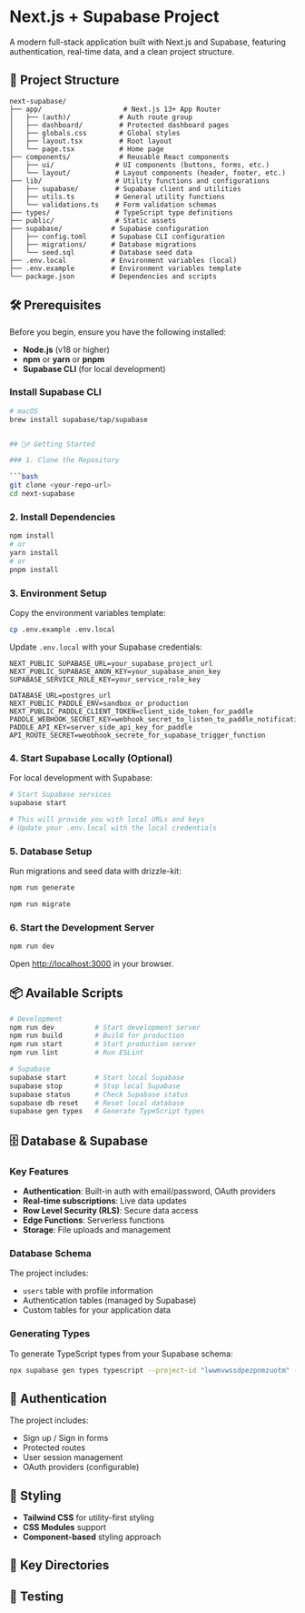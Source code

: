 # Next.js + Supabase Project

A modern full-stack application built with Next.js and Supabase, featuring authentication, real-time data, and a clean project structure.

## 🚀 Project Structure

```
next-supabase/
├── app/                    # Next.js 13+ App Router
│   ├── (auth)/            # Auth route group
│   ├── dashboard/         # Protected dashboard pages
│   ├── globals.css        # Global styles
│   ├── layout.tsx         # Root layout
│   └── page.tsx           # Home page
├── components/            # Reusable React components
│   ├── ui/               # UI components (buttons, forms, etc.)
│   └── layout/           # Layout components (header, footer, etc.)
├── lib/                  # Utility functions and configurations
│   ├── supabase/         # Supabase client and utilities
│   ├── utils.ts          # General utility functions
│   └── validations.ts    # Form validation schemas
├── types/                # TypeScript type definitions
├── public/               # Static assets
├── supabase/            # Supabase configuration
│   ├── config.toml      # Supabase CLI configuration
│   ├── migrations/      # Database migrations
│   └── seed.sql         # Database seed data
├── .env.local           # Environment variables (local)
├── .env.example         # Environment variables template
└── package.json         # Dependencies and scripts
```

## 🛠️ Prerequisites

Before you begin, ensure you have the following installed:

- **Node.js** (v18 or higher)
- **npm** or **yarn** or **pnpm**
- **Supabase CLI** (for local development)

### Install Supabase CLI

````bash
# macOS
brew install supabase/tap/supabase


## 🏃‍♂️ Getting Started

### 1. Clone the Repository

```bash
git clone <your-repo-url>
cd next-supabase
````

### 2. Install Dependencies

```bash
npm install
# or
yarn install
# or
pnpm install
```

### 3. Environment Setup

Copy the environment variables template:

```bash
cp .env.example .env.local
```

Update `.env.local` with your Supabase credentials:

```env
NEXT_PUBLIC_SUPABASE_URL=your_supabase_project_url
NEXT_PUBLIC_SUPABASE_ANON_KEY=your_supabase_anon_key
SUPABASE_SERVICE_ROLE_KEY=your_service_role_key

DATABASE_URL=postgres_url
NEXT_PUBLIC_PADDLE_ENV=sandbox_or_production
NEXT_PUBLIC_PADDLE_CLIENT_TOKEN=client_side_token_for_paddle
PADDLE_WEBHOOK_SECRET_KEY=webhook_secret_to_listen_to_paddle_notification
PADDLE_API_KEY=server_side_api_key_for_paddle
API_ROUTE_SECRET=weobhook_secrete_for_supabase_trigger_function
```

### 4. Start Supabase Locally (Optional)

For local development with Supabase:

```bash
# Start Supabase services
supabase start

# This will provide you with local URLs and keys
# Update your .env.local with the local credentials
```

### 5. Database Setup

Run migrations and seed data with drizzle-kit:

```bash
npm run generate

npm run migrate

```

### 6. Start the Development Server

```bash
npm run dev
```

Open [http://localhost:3000](http://localhost:3000) in your browser.

## 📦 Available Scripts

```bash
# Development
npm run dev          # Start development server
npm run build        # Build for production
npm run start        # Start production server
npm run lint         # Run ESLint

# Supabase
supabase start       # Start local Supabase
supabase stop        # Stop local Supabase
supabase status      # Check Supabase status
supabase db reset    # Reset local database
supabase gen types   # Generate TypeScript types
```

## 🗄️ Database & Supabase

### Key Features

- **Authentication**: Built-in auth with email/password, OAuth providers
- **Real-time subscriptions**: Live data updates
- **Row Level Security (RLS)**: Secure data access
- **Edge Functions**: Serverless functions
- **Storage**: File uploads and management

### Database Schema

The project includes:

- `users` table with profile information
- Authentication tables (managed by Supabase)
- Custom tables for your application data

### Generating Types

To generate TypeScript types from your Supabase schema:

```bash
npx supabase gen types typescript --project-id "lwwmvwssdpezpnmzuotm" --schema public > types/database.types.ts
```

## 🔐 Authentication

The project includes:

- Sign up / Sign in forms
- Protected routes
- User session management
- OAuth providers (configurable)

## 🎨 Styling

- **Tailwind CSS** for utility-first styling
- **CSS Modules** support
- **Component-based** styling approach

## 📁 Key Directories

## 🧪 Testing
